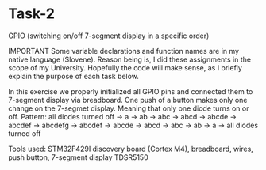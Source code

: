 # Task-2
GPIO (switching on/off 7-segment display in a specific order)

IMPORTANT Some variable declarations and function names are in my native language (Slovene). Reason being is, I did these assignments in the scope of my University. 
Hopefully the code will make sense, as I briefly explain the purpose of each task below.

In this exercise we properly initialized all GPIO pins and connected them to 7-segment display via breadboard.
One push of a button makes only one change on the 7-segmet display. Meaning that only one diode turns on or off.
Pattern: all diodes turned off → a → ab → abc → abcd → abcde → abcdef → abcdefg → abcdef → abcde → abcd → abc → ab → a → all diodes turned off

Tools used: STM32F429I discovery board (Cortex M4), breadboard, wires, push button, 7-segment display TDSR5150
